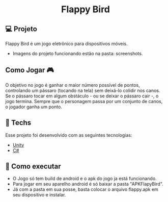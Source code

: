 <h1 align="center">Flappy Bird</h1>


## 💻 Projeto
Flappy Bird é um jogo eletrônico para dispositivos móveis.
- Imagens do projeto funcionando estão na pasta: screenshots.


## Como Jogar 🎮
O objetivo no jogo é ganhar o maior número possível de pontos, controlando um pássaro (tocando na tela) sem deixá-lo colidir nos canos. Se o pássaro tocar em algum obstáculo - ou se deixar o pássaro cair -, o jogo termina. Sempre que o personagem passa por um conjunto de canos, o jogador ganha um ponto. 

## 🔨 Techs

Esse projeto foi desenvolvido com as seguintes tecnologias:
- [Unity](https://docs.unity3d.com/Manual/index.html)
- [C#](https://docs.microsoft.com/pt-br/dotnet/csharp/)

## 🚀 Como executar
- O Jogo só tem build de android e o apk do jogo ja está funcionando.
- Para jogar em seu aparelho android é só baixar a pasta "APKFlapyBird".
- Já com a pasta em sua posse, basta colocar o arquivo flappy.apk em seu dispositivo e instalar.
